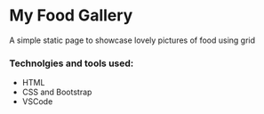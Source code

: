# My Food Gallery

A simple static page to showcase lovely pictures of food using grid 

### Technolgies and tools used:

- HTML
- CSS and Bootstrap
- VSCode

